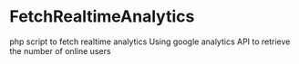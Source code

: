 # FetchRealtimeAnalytics
php script to fetch realtime analytics
Using google analytics API to retrieve the number of online users
